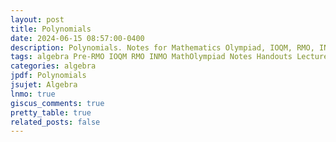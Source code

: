 ```yaml
---
layout: post
title: Polynomials
date: 2024-06-15 08:57:00-0400
description: Polynomials. Notes for Mathematics Olympiad, IOQM, RMO, INMO. Problem set, Solutions, Questions, Answers, Hints, Walkthroughs, Discussions, Solutions in pdf.
tags: algebra Pre-RMO IOQM RMO INMO MathOlympiad Notes Handouts LectureNotes
categories: algebra
jpdf: Polynomials
jsujet: Algebra
lnmo: true
giscus_comments: true
pretty_table: true
related_posts: false
---
```

